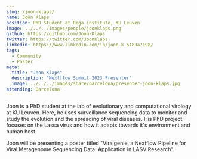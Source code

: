 ```yaml
---
slug: /joon-klaps/
name: Joon Klaps
position: PhD Student at Rega institute, KU Leuven
image: ../../../images/people/joonklaps.png
github: https://github.com/Joon-Klaps
twitter: https://twitter.com/JoonKlaps
linkedin: https://www.linkedin.com/in/joon-k-5183a7198/
tags:
  - Community
  - Poster
meta:
  title: "Joon Klaps"
  description: "Nextflow Summit 2023 Presenter"
  image: ../../../images/share/barcelona/presenter-joon-klaps.jpg
attending: Barcelona
---
```


Joon is a PhD student at the lab of evolutionary and computational virology at KU Leuven. Here, he uses surveillance sequencing data to monitor and study the evolution and the spreading of viral diseases. His PhD project focuses on the Lassa virus and how it adapts towards it's environment and human host.

Joon will be presenting a poster titled "Viralgenie, a Nextflow Pipeline for Viral Metagenome Sequencing Data: Application in LASV Research".
